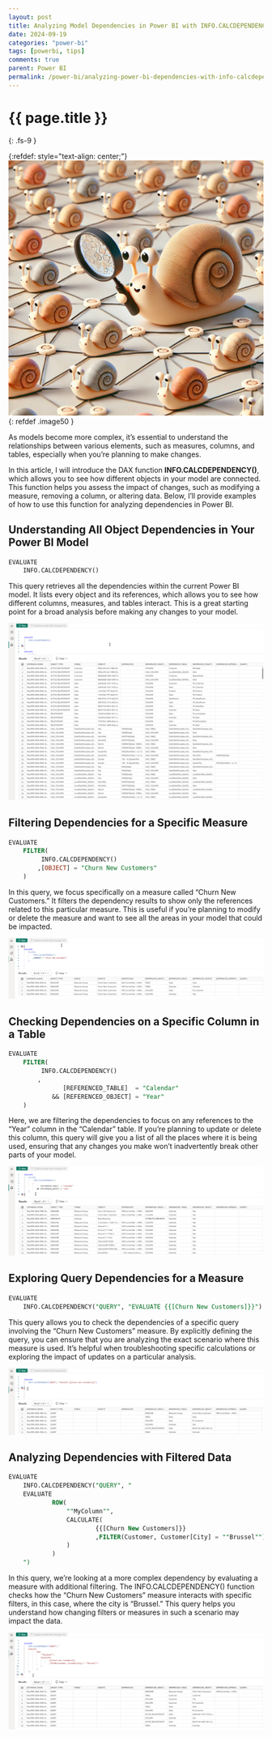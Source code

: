 ```yaml
---
layout: post
title: Analyzing Model Dependencies in Power BI with INFO.CALCDEPENDENCY()
date: 2024-09-19
categories: "power-bi"
tags: [powerbi, tips]
comments: true
parent: Power BI
permalink: /power-bi/analyzing-power-bi-dependencies-with-info-calcdependency
---
```

# {{ page.title }}
{: .fs-9 }


{:refdef: style="text-align: center;"}
  ![image](../../assets/2024/INFO_CALCDEPENDENCIES/analyzing-power-bi-dependencies-with-info-calcdependency.png
)
{: refdef .image50 }

As models become more complex, it’s essential to understand the relationships between various elements, such as measures, columns, and tables, especially when you’re planning to make changes.

In this article, I will introduce the DAX function **INFO.CALCDEPENDENCY()**, which allows you to see how different objects in your model are connected. This function helps you assess the impact of changes, such as modifying a measure, removing a column, or altering data. Below, I’ll provide examples of how to use this function for analyzing dependencies in Power BI.


## 	Understanding All Object Dependencies in Your Power BI Model

```sql
EVALUATE
    INFO.CALCDEPENDENCY()
```

This query retrieves all the dependencies within the current Power BI model. It lists every object and its references, which allows you to see how different columns, measures, and tables interact. This is a great starting point for a broad analysis before making any changes to your model.

![](../../assets/2024/INFO_CALCDEPENDENCIES/INFO_CALCDEPENDENCY_1.png)



## Filtering Dependencies for a Specific Measure

```sql
EVALUATE
    FILTER(
         INFO.CALCDEPENDENCY()
        ,[OBJECT] = "Churn New Customers"
    )
```  

In this query, we focus specifically on a measure called “Churn New Customers.” It filters the dependency results to show only the references related to this particular measure. This is useful if you’re planning to modify or delete the measure and want to see all the areas in your model that could be impacted.

![](../../assets/2024/INFO_CALCDEPENDENCIES/INFO_CALCDEPENDENCY_2.png)




## 	Checking Dependencies on a Specific Column in a Table


```sql 
EVALUATE
    FILTER(
         INFO.CALCDEPENDENCY()
        ,
               [REFERENCED_TABLE]  = "Calendar"
            && [REFERENCED_OBJECT] = "Year"
    )
```


Here, we are filtering the dependencies to focus on any references to the “Year” column in the “Calendar” table. If you’re planning to update or delete this column, this query will give you a list of all the places where it is being used, ensuring that any changes you make won’t inadvertently break other parts of your model.



![](../../assets/2024/INFO_CALCDEPENDENCIES/INFO_CALCDEPENDENCY_3.png)



## 	Exploring Query Dependencies for a Measure


```sql
EVALUATE
    INFO.CALCDEPENDENCY("QUERY", "EVALUATE {{[Churn New Customers]}}")
```

This query allows you to check the dependencies of a specific query involving the “Churn New Customers” measure. By explicitly defining the query, you can ensure that you are analyzing the exact scenario where this measure is used. It’s helpful when troubleshooting specific calculations or exploring the impact of updates on a particular analysis.


![](../../assets/2024/INFO_CALCDEPENDENCIES/INFO_CALCDEPENDENCY_4.png)




## 	Analyzing Dependencies with Filtered Data


```sql
EVALUATE
    INFO.CALCDEPENDENCY("QUERY", "
    EVALUATE 
            ROW(
                ""MyColumn"",
                CALCULATE(
                        {{[Churn New Customers]}}
                        ,FILTER(Customer, Customer[City] = ""Brussel"")
                )
            )
    ")
 ```


In this query, we’re looking at a more complex dependency by evaluating a measure with additional filtering. The INFO.CALCDEPENDENCY() function checks how the “Churn New Customers” measure interacts with specific filters, in this case, where the city is “Brussel.” This query helps you understand how changing filters or measures in such a scenario may impact the data.


![](../../assets/2024/INFO_CALCDEPENDENCIES/INFO_CALCDEPENDENCY_5.png)







